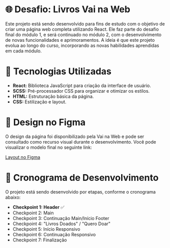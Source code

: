 # 🌐 Desafio: Livros Vai na Web

Este projeto está sendo desenvolvido para fins de estudo com o objetivo de criar uma página web completa utilizando React. Ele faz parte do desafio final do módulo 1, e será continuado no módulo 2, com o desenvolvimento de novas funcionalidades e aprimoramentos. A ideia é que este projeto evolua ao longo do curso, incorporando as novas habilidades aprendidas em cada módulo.


# :rocket: Tecnologias Utilizadas

* **React:** Biblioteca JavaScript para criação da interface de usuário.
* **SCSS:** Pré-processador CSS para organizar e otimizar os estilos.
* **HTML:** Estruturação básica da página.
* **CSS:** Estilização e layout.

# 🎨 Design no Figma
O design da página foi disponibilizado pela Vai na Web e pode ser consultado como recurso visual durante o desenvolvimento. Você pode visualizar o modelo final no seguinte link:

[Layout no Figma](https://www.figma.com/design/MDGn9uI2Ny5Y8sOJWnmfRp/Proposta-Empower?node-id=0-1&node-type=canvas&t=MHFdwDqiJ1vV88Zx-0)

# :construction: Cronograma de Desenvolvimento
O projeto está sendo desenvolvido por etapas, conforme o cronograma abaixo:

* **Checkpoint 1: Header** :white_check_mark:
* Checkpoint 2: Main
* Checkpoint 3: Continuação Main/Início Footer
* Checkpoint 4: "Livros Doados" / "Quero Doar"
* Checkpoint 5: Início Responsivo
* Checkpoint 6: Continuação Responsivo
* Checkpoint 7: Finalização
